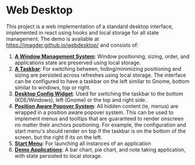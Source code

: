 # Web Desktop
This project is a web implementation of a standard desktop interface, implemented in react using hooks and local storage 
for all state management.  The demo is available at https://jmagder.github.io/webdesktop/ and consists of:

1. **[A Window Management System](https://github.com/jmagder/desktop/tree/main/src/widgets/window)**: Window positioning, sizing, order, and applications state are preserved using local storage.
1. **[A Taskbar](https://github.com/jmagder/desktop/tree/main/src/widgets/taskbar)**: For switching between, hiding/minimizing positioning and sizing are persisted across refreshes using local storage.  The interface can be configured to have a taskbar on the left similar to Gnome, bottom similar to windows, top or right.
1. **[Desktop Config Widget](https://github.com/jmagder/desktop/tree/main/src/widgets/Configuration)**: Used for switching the taskbar to the bottom (KDE/Windows), left (Gnome) or the top and right side.
1. **[Position Aware Popover System](https://github.com/jmagder/desktop/tree/main/src/widgets/Popover)**: All hidden content (ie, menus) are wrapped in a position aware popover system.  This can be used to implement menus and tooltips that are guaranteed to render onscreen no matter their anchors positioning.  For example, the configuration and start menu's should render on top if the taskbar is on the bottom of the screen, but the right if its on the left.  
1. **[Start Menu](https://github.com/jmagder/desktop/tree/main/src/widgets/Menu)**: For launching all instances of an application
1. **[Demo Applications](https://github.com/jmagder/desktop/tree/main/src/Apps)**: A bar chart, pie chart, and note taking application, with state persisted to local storage.  
